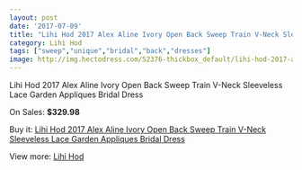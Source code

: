 ```yaml
---
layout: post
date: '2017-07-09'
title: "Lihi Hod 2017 Alex Aline Ivory Open Back Sweep Train V-Neck Sleeveless Lace Garden Appliques Bridal Dress"
category: Lihi Hod
tags: ["sweep","unique","bridal","back","dresses"]
image: http://img.hectodress.com/52376-thickbox_default/lihi-hod-2017-alex-aline-ivory-open-back-sweep-train-v-neck-sleeveless-lace-garden-appliques-bridal-dress.jpg
---
```

Lihi Hod 2017 Alex Aline Ivory Open Back Sweep Train V-Neck Sleeveless Lace Garden Appliques Bridal Dress

On Sales: **$329.98**
<a href="https://www.hectodress.com/lihi-hod/16498-lihi-hod-2017-alex-aline-ivory-open-back-sweep-train-v-neck-sleeveless-lace-garden-appliques-bridal-dress.html"><amp-img layout="responsive" width="600" height="600" src="//img.hectodress.com/52376-thickbox_default/lihi-hod-2017-alex-aline-ivory-open-back-sweep-train-v-neck-sleeveless-lace-garden-appliques-bridal-dress.jpg" alt="Lihi Hod 2017 Alex Aline Ivory Open Back Sweep Train V-Neck Sleeveless Lace Garden Appliques Bridal Dress 0" /></a>
<a href="https://www.hectodress.com/lihi-hod/16498-lihi-hod-2017-alex-aline-ivory-open-back-sweep-train-v-neck-sleeveless-lace-garden-appliques-bridal-dress.html"><amp-img layout="responsive" width="600" height="600" src="//img.hectodress.com/52378-thickbox_default/lihi-hod-2017-alex-aline-ivory-open-back-sweep-train-v-neck-sleeveless-lace-garden-appliques-bridal-dress.jpg" alt="Lihi Hod 2017 Alex Aline Ivory Open Back Sweep Train V-Neck Sleeveless Lace Garden Appliques Bridal Dress 1" /></a>
<a href="https://www.hectodress.com/lihi-hod/16498-lihi-hod-2017-alex-aline-ivory-open-back-sweep-train-v-neck-sleeveless-lace-garden-appliques-bridal-dress.html"><amp-img layout="responsive" width="600" height="600" src="//img.hectodress.com/52377-thickbox_default/lihi-hod-2017-alex-aline-ivory-open-back-sweep-train-v-neck-sleeveless-lace-garden-appliques-bridal-dress.jpg" alt="Lihi Hod 2017 Alex Aline Ivory Open Back Sweep Train V-Neck Sleeveless Lace Garden Appliques Bridal Dress 2" /></a>

Buy it: [Lihi Hod 2017 Alex Aline Ivory Open Back Sweep Train V-Neck Sleeveless Lace Garden Appliques Bridal Dress](https://www.hectodress.com/lihi-hod/16498-lihi-hod-2017-alex-aline-ivory-open-back-sweep-train-v-neck-sleeveless-lace-garden-appliques-bridal-dress.html "Lihi Hod 2017 Alex Aline Ivory Open Back Sweep Train V-Neck Sleeveless Lace Garden Appliques Bridal Dress")

View more: [Lihi Hod](https://www.hectodress.com/326-lihi-hod "Lihi Hod")